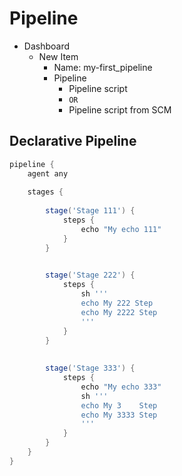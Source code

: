 # Pipeline

- Dashboard 
  - New Item 
    - Name: my-first_pipeline
    - Pipeline
      - Pipeline script
      - `OR`
      - Pipeline script from SCM



## Declarative Pipeline
```groovy
pipeline {
    agent any
    
    stages {
        
        stage('Stage 111') {
            steps {
                echo "My echo 111"
            }
        }

        
        stage('Stage 222') {
            steps {
                sh '''
                echo My 222 Step
                echo My 2222 Step
                '''
            }
        }
        
        
        stage('Stage 333') {
            steps {
                echo "My echo 333"
                sh '''
                echo My 3    Step
                echo My 3333 Step
                '''
            }
        }
    }
}
```
